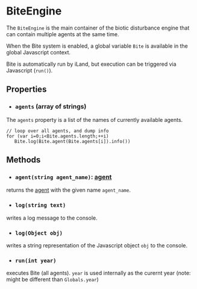 # BiteEngine

The `BiteEngine` is the main container of the biotic disturbance engine that can contain multiple agents at the same time.

When the Bite system is enabled, a global variable `Bite` is available in the global Javascript context.

Bite is automatically run by iLand, but execution can be triggered via Javascript (`run()`).

## Properties
* ### `agents` (array of strings)
The `agents` property is a list of the names of currently available agents.

```
// loop over all agents, and dump info
for (var i=0;i<Bite.agents.length;++i)
   Bite.log(Bite.agent(Bite.agents[i]).info())
```
## Methods
* ### `agent(string agent_name)`: [agent](BiteAgent.md)
returns the [agent](BiteAgent.md) with the given name `agent_name`. 

* ### `log(string text)`
writes a log message to the console.

* ### `log(Object obj)`
writes a string representation of the Javascript object `obj` to the console.

* ### `run(int year)`
executes Bite (all agents). `year` is used internally as the curernt year (note: might be different than `Globals.year`)
